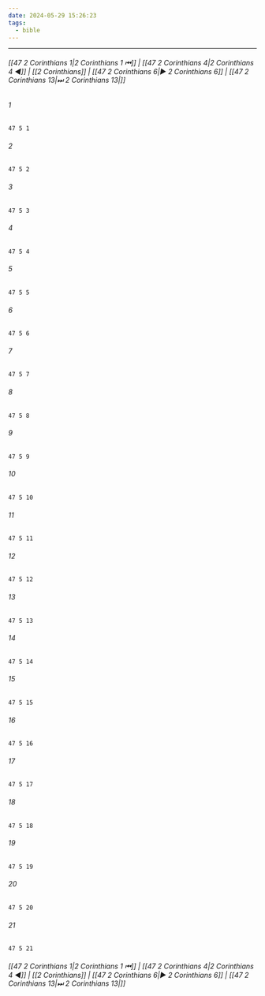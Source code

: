 ```yaml
---
date: 2024-05-29 15:26:23
tags:
  - bible
---
```

___

###### [[47 2 Corinthians 1|2 Corinthians 1 ⏮]] | [[47 2 Corinthians 4|2 Corinthians 4 ◀]] | [[2 Corinthians]] | [[47 2 Corinthians 6|▶ 2 Corinthians 6]] | [[47 2 Corinthians 13|⏭ 2 Corinthians 13|]]

###### 1
``` verse
47 5 1 
```
###### 2
``` verse
47 5 2 
```
###### 3
``` verse
47 5 3 
```
###### 4
``` verse
47 5 4 
```
###### 5
``` verse
47 5 5 
```
###### 6
``` verse
47 5 6 
```
###### 7
``` verse
47 5 7 
```
###### 8
``` verse
47 5 8 
```
###### 9
``` verse
47 5 9 
```
###### 10
``` verse
47 5 10 
```
###### 11
``` verse
47 5 11 
```
###### 12
``` verse
47 5 12 
```
###### 13
``` verse
47 5 13 
```
###### 14
``` verse
47 5 14 
```
###### 15
``` verse
47 5 15 
```
###### 16
``` verse
47 5 16 
```
###### 17
``` verse
47 5 17 
```
###### 18
``` verse
47 5 18 
```
###### 19
``` verse
47 5 19 
```
###### 20
``` verse
47 5 20 
```
###### 21
``` verse
47 5 21 
```

###### [[47 2 Corinthians 1|2 Corinthians 1 ⏮]] | [[47 2 Corinthians 4|2 Corinthians 4 ◀]] | [[2 Corinthians]] | [[47 2 Corinthians 6|▶ 2 Corinthians 6]] | [[47 2 Corinthians 13|⏭ 2 Corinthians 13|]]

